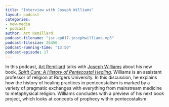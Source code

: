 ```yaml
---
title: "Interview with Joseph Williams"
layout: podcast
categories:
- new-media
- podcast
author: Art Remillard
podcast-filename: "jsr.ep017.josephwilliams.mp3"
podcast-filesize: 26456
podcast-running-time: "13:50"
podcast-episode: 17
---
```


In this podcast, [Art Remillard][] talks with [Joseph Williams][] about
his new book, *[Spirit Cure: A History of Pentecostal Healing][]*.
Williams is an assistant professor of religion at Rutgers University. In
this discussion, he explains how the history of healing practices in
pentecostalism is marked by a variety of pragmatic exchanges with
everything from mainstream medicine to metaphysical religion. Williams
concludes with a preview of his next book project, which looks at
concepts of prophecy within pentecostalism.

  [Art Remillard]: http://francis.edu/arthur-remillard/
  [Joseph Williams]: http://religion.rutgers.edu/faculty-navmenu-117/core-faculty/507-joseph-w-williams-assistant-professor
  [Spirit Cure: A History of Pentecostal Healing]: http://www.oup.com/us/catalog/general/subject/ReligionTheology/American/?view=usa&ci=9780199765676
